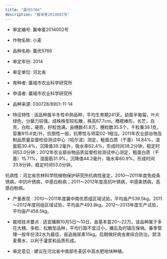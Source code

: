```yaml
---
title: "藁优5766"
description: "冀审麦2014002号"
---
```

* 审定编号:  冀审麦2014002号

*  作物名称:  小麦

*  品种名称:  藁优5766

*  审定年份:  2014

*  审定单位:  河北省

* 育种者:  藁城市农业科学研究所

*  申请者:  藁城市农业科学研究所

*  品种来源:  030728/8901-11-14

*  特征特性 : 
该品种属半冬性中熟品种，平均生育期241天。幼苗半匍匐，叶片绿色，分蘖力较强。成株株型较松散，株高67.7cm。穗棍棒形，长芒，白壳，白粒，硬质，籽粒饱满。亩穗数41.8万，穗粒数35.5个，千粒重39.1克，容重815.6克/升。抗倒性一般，抗寒性与师栾02-1相当。2011年农业部谷物及制品质量监督检验测试中心（哈尔滨）测定，粗蛋白质（干基）14.84%，湿面筋30.4%，沉降值39.2毫升，吸水率62.4%，形成时间38.2分钟，稳定时间53.0分钟；2012年农业部谷物品质监督检验测试中心测定，粗蛋白质（干基）15.71%，湿面筋31.9%，沉降值44.2毫升，吸水率60.9%，形成时间33.8分钟，稳定时间53.0分钟。
抗病性：河北省农林科学院植物保护研究所抗病性鉴定，2010～2011年度免疫条锈病，中抗叶锈病，中感白粉病；2011～2012年度高抗叶锈病，中感条锈病，高感白粉病。
 
*  产量表现 : 
2010～2011年度冀中南优质组区域试验，平均亩产539.5kg。2011～2012年度同组区域试验，平均亩产493.8kg。2012～2013年度生产试验，平均亩产458.5kg。

*  栽培技术要点 : 
适宜播期10月5日～10日，亩基本苗20～22万。该品种属于多花大穗、多粒、松散型品种，平均行距不宜过小，播后及时镇压保墒。春季管理一般年份浇2水为最佳，亩追施尿素15kg。后期做好病虫害综合防治，禁浇麦黄水，以利于灌浆和品质形成。

*  审定意见 : 
建议在河北省中南部冬麦区中高水肥地块种植。
